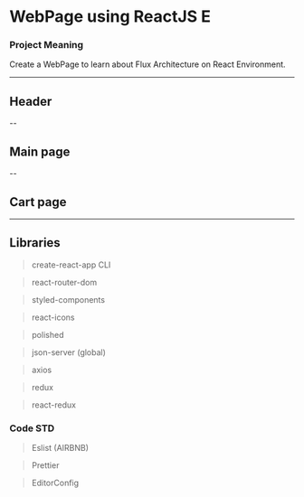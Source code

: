 # WebPage using ReactJS E
### Project Meaning
Create a WebPage to learn about Flux Architecture on React Environment.

----
## Header
--
## Main page
--
## Cart page
----

## Libraries
> create-react-app CLI

> react-router-dom

> styled-components

> react-icons

> polished

> json-server (global)

> axios

> redux

> react-redux

### Code STD
> Eslist (AIRBNB)

> Prettier

> EditorConfig

